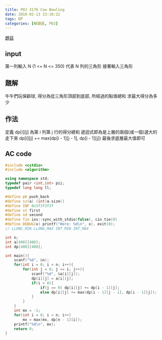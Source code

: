 ```yaml
---
title: POJ 3176 Cow Bowling
date: 2018-02-13 23:10:22
tags: DP
categories: [解題區, POJ]
---
```


[題目](http://poj.org/problem?id=3176)

## input
第一列輸入 N (1 <= N <= 350)
代表 N 列的三角形
接著輸入三角形

## 題解
牛牛們玩保齡球, 得分為從三角形頂部到底部, 所經過的點值總和
求最大得分為多少

## 作法
定義 dp[i][j] 為第 i 列第 j 行的得分總和
遞迴式即為是上層的兩個(或一個)選大的走下來
dp[i][j] += max(dp[i - 1][j - 1], dp[i - 1][j])
最後求底層最大值即可

## AC code
```cpp
#include <cstdio>
#include <algorithm>

using namespace std;
typedef pair <int,int> pii;
typedef long long ll;

#define pb push_back
#define sz(a) (int)a.size()
#define INF 0x3f3f3f3f
#define st first
#define nd second
#define fio ios::sync_with_stdio(false), cin.tie(0)
#define DEBUG(x) printf("Here: %d\n", x), exit(0);
// LLONG_MIN LLONG_MAX INT_MIN INT_MAX

int n;
int a[400][400];
int dp[400][400];

int main(){
    scanf("%d", &n);
    for(int i = 0; i < n; i++){
        for(int j = 0; j <= i; j++){
            scanf("%d", &a[i][j]);
            dp[i][j] = a[i][j];
            if(i > 0){
                if(j == 0) dp[i][j] += dp[i - 1][j];
                else dp[i][j] += max(dp[i - 1][j - 1], dp[i - 1][j]);
            }
        }
    }
    int mx = -1;
    for(int i = 0; i < n; i++)
        mx = max(mx, dp[n - 1][i]);
    printf("%d\n", mx);
    return 0;
}
```

